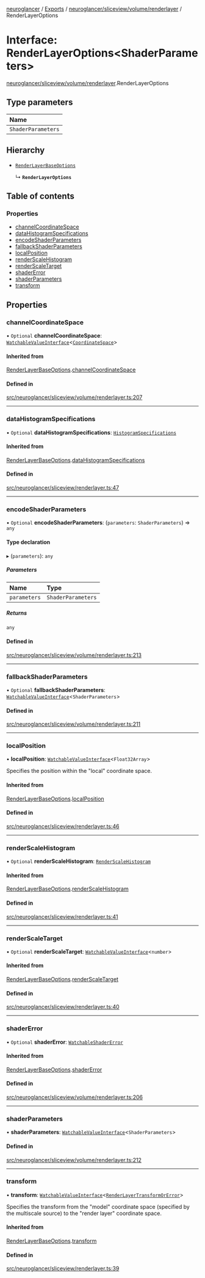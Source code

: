 [neuroglancer](../README.md) / [Exports](../modules.md) / [neuroglancer/sliceview/volume/renderlayer](../modules/neuroglancer_sliceview_volume_renderlayer.md) / RenderLayerOptions

# Interface: RenderLayerOptions<ShaderParameters\>

[neuroglancer/sliceview/volume/renderlayer](../modules/neuroglancer_sliceview_volume_renderlayer.md).RenderLayerOptions

## Type parameters

| Name |
| :------ |
| `ShaderParameters` |

## Hierarchy

- [`RenderLayerBaseOptions`](neuroglancer_sliceview_volume_renderlayer.RenderLayerBaseOptions.md)

  ↳ **`RenderLayerOptions`**

## Table of contents

### Properties

- [channelCoordinateSpace](neuroglancer_sliceview_volume_renderlayer.RenderLayerOptions.md#channelcoordinatespace)
- [dataHistogramSpecifications](neuroglancer_sliceview_volume_renderlayer.RenderLayerOptions.md#datahistogramspecifications)
- [encodeShaderParameters](neuroglancer_sliceview_volume_renderlayer.RenderLayerOptions.md#encodeshaderparameters)
- [fallbackShaderParameters](neuroglancer_sliceview_volume_renderlayer.RenderLayerOptions.md#fallbackshaderparameters)
- [localPosition](neuroglancer_sliceview_volume_renderlayer.RenderLayerOptions.md#localposition)
- [renderScaleHistogram](neuroglancer_sliceview_volume_renderlayer.RenderLayerOptions.md#renderscalehistogram)
- [renderScaleTarget](neuroglancer_sliceview_volume_renderlayer.RenderLayerOptions.md#renderscaletarget)
- [shaderError](neuroglancer_sliceview_volume_renderlayer.RenderLayerOptions.md#shadererror)
- [shaderParameters](neuroglancer_sliceview_volume_renderlayer.RenderLayerOptions.md#shaderparameters)
- [transform](neuroglancer_sliceview_volume_renderlayer.RenderLayerOptions.md#transform)

## Properties

### channelCoordinateSpace

• `Optional` **channelCoordinateSpace**: [`WatchableValueInterface`](neuroglancer_trackable_value.WatchableValueInterface.md)<[`CoordinateSpace`](neuroglancer_coordinate_transform.CoordinateSpace.md)\>

#### Inherited from

[RenderLayerBaseOptions](neuroglancer_sliceview_volume_renderlayer.RenderLayerBaseOptions.md).[channelCoordinateSpace](neuroglancer_sliceview_volume_renderlayer.RenderLayerBaseOptions.md#channelcoordinatespace)

#### Defined in

[src/neuroglancer/sliceview/volume/renderlayer.ts:207](https://github.com/ActiveBrainAtlas2/neuroglancer/blob/91617476/src/neuroglancer/sliceview/volume/renderlayer.ts#L207)

___

### dataHistogramSpecifications

• `Optional` **dataHistogramSpecifications**: [`HistogramSpecifications`](../classes/neuroglancer_webgl_empirical_cdf.HistogramSpecifications.md)

#### Inherited from

[RenderLayerBaseOptions](neuroglancer_sliceview_volume_renderlayer.RenderLayerBaseOptions.md).[dataHistogramSpecifications](neuroglancer_sliceview_volume_renderlayer.RenderLayerBaseOptions.md#datahistogramspecifications)

#### Defined in

[src/neuroglancer/sliceview/renderlayer.ts:47](https://github.com/ActiveBrainAtlas2/neuroglancer/blob/91617476/src/neuroglancer/sliceview/renderlayer.ts#L47)

___

### encodeShaderParameters

• `Optional` **encodeShaderParameters**: (`parameters`: `ShaderParameters`) => `any`

#### Type declaration

▸ (`parameters`): `any`

##### Parameters

| Name | Type |
| :------ | :------ |
| `parameters` | `ShaderParameters` |

##### Returns

`any`

#### Defined in

[src/neuroglancer/sliceview/volume/renderlayer.ts:213](https://github.com/ActiveBrainAtlas2/neuroglancer/blob/91617476/src/neuroglancer/sliceview/volume/renderlayer.ts#L213)

___

### fallbackShaderParameters

• `Optional` **fallbackShaderParameters**: [`WatchableValueInterface`](neuroglancer_trackable_value.WatchableValueInterface.md)<`ShaderParameters`\>

#### Defined in

[src/neuroglancer/sliceview/volume/renderlayer.ts:211](https://github.com/ActiveBrainAtlas2/neuroglancer/blob/91617476/src/neuroglancer/sliceview/volume/renderlayer.ts#L211)

___

### localPosition

• **localPosition**: [`WatchableValueInterface`](neuroglancer_trackable_value.WatchableValueInterface.md)<`Float32Array`\>

Specifies the position within the "local" coordinate space.

#### Inherited from

[RenderLayerBaseOptions](neuroglancer_sliceview_volume_renderlayer.RenderLayerBaseOptions.md).[localPosition](neuroglancer_sliceview_volume_renderlayer.RenderLayerBaseOptions.md#localposition)

#### Defined in

[src/neuroglancer/sliceview/renderlayer.ts:46](https://github.com/ActiveBrainAtlas2/neuroglancer/blob/91617476/src/neuroglancer/sliceview/renderlayer.ts#L46)

___

### renderScaleHistogram

• `Optional` **renderScaleHistogram**: [`RenderScaleHistogram`](../classes/neuroglancer_render_scale_statistics.RenderScaleHistogram.md)

#### Inherited from

[RenderLayerBaseOptions](neuroglancer_sliceview_volume_renderlayer.RenderLayerBaseOptions.md).[renderScaleHistogram](neuroglancer_sliceview_volume_renderlayer.RenderLayerBaseOptions.md#renderscalehistogram)

#### Defined in

[src/neuroglancer/sliceview/renderlayer.ts:41](https://github.com/ActiveBrainAtlas2/neuroglancer/blob/91617476/src/neuroglancer/sliceview/renderlayer.ts#L41)

___

### renderScaleTarget

• `Optional` **renderScaleTarget**: [`WatchableValueInterface`](neuroglancer_trackable_value.WatchableValueInterface.md)<`number`\>

#### Inherited from

[RenderLayerBaseOptions](neuroglancer_sliceview_volume_renderlayer.RenderLayerBaseOptions.md).[renderScaleTarget](neuroglancer_sliceview_volume_renderlayer.RenderLayerBaseOptions.md#renderscaletarget)

#### Defined in

[src/neuroglancer/sliceview/renderlayer.ts:40](https://github.com/ActiveBrainAtlas2/neuroglancer/blob/91617476/src/neuroglancer/sliceview/renderlayer.ts#L40)

___

### shaderError

• `Optional` **shaderError**: [`WatchableShaderError`](../modules/neuroglancer_webgl_dynamic_shader.md#watchableshadererror)

#### Inherited from

[RenderLayerBaseOptions](neuroglancer_sliceview_volume_renderlayer.RenderLayerBaseOptions.md).[shaderError](neuroglancer_sliceview_volume_renderlayer.RenderLayerBaseOptions.md#shadererror)

#### Defined in

[src/neuroglancer/sliceview/volume/renderlayer.ts:206](https://github.com/ActiveBrainAtlas2/neuroglancer/blob/91617476/src/neuroglancer/sliceview/volume/renderlayer.ts#L206)

___

### shaderParameters

• **shaderParameters**: [`WatchableValueInterface`](neuroglancer_trackable_value.WatchableValueInterface.md)<`ShaderParameters`\>

#### Defined in

[src/neuroglancer/sliceview/volume/renderlayer.ts:212](https://github.com/ActiveBrainAtlas2/neuroglancer/blob/91617476/src/neuroglancer/sliceview/volume/renderlayer.ts#L212)

___

### transform

• **transform**: [`WatchableValueInterface`](neuroglancer_trackable_value.WatchableValueInterface.md)<[`RenderLayerTransformOrError`](../modules/neuroglancer_render_coordinate_transform.md#renderlayertransformorerror)\>

Specifies the transform from the "model" coordinate space (specified by the multiscale source)
to the "render layer" coordinate space.

#### Inherited from

[RenderLayerBaseOptions](neuroglancer_sliceview_volume_renderlayer.RenderLayerBaseOptions.md).[transform](neuroglancer_sliceview_volume_renderlayer.RenderLayerBaseOptions.md#transform)

#### Defined in

[src/neuroglancer/sliceview/renderlayer.ts:39](https://github.com/ActiveBrainAtlas2/neuroglancer/blob/91617476/src/neuroglancer/sliceview/renderlayer.ts#L39)
